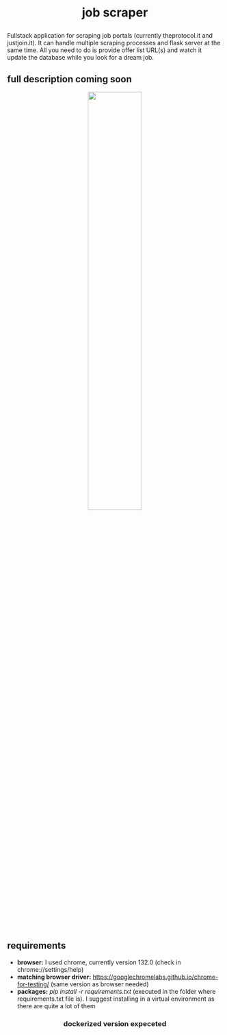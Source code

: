 # <p align="center">job scraper</p>
Fullstack application for scraping job portals (currently theprotocol.it and justjoin.it). It can handle multiple scraping processes and flask server at the same time. All you need to do is provide offer list URL(s) and watch it update the database while you look for a dream job.

## full description coming soon

<p align="center">
  <img src="https://github.com/user-attachments/assets/9484d58b-04c1-4704-990d-fb589a5910ff" width=50%>
</p>

## requirements
- **browser:** I used chrome, currently version 132.0 (check in chrome://settings/help)
- **matching browser driver:** https://googlechromelabs.github.io/chrome-for-testing/ (same version as browser needed)
- **packages:** *pip install -r requirements.txt* (executed in the folder where requirements.txt file is). I suggest installing in a virtual environment as there are quite a lot of them

### <p align="center">dockerized version expeceted</p> 